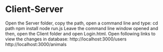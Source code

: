 # Client-Server
Open the Server folder, copy the path, open a command line and type:
cd path
npm install
node run.js 
Leave the command line window opened and then, open the Client folder and open Login.html.
Open following links to view the changes in database:
http://localhost:3000/users
http://localhost:3000/animals
